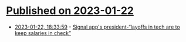 # [Published on 2023-01-22](index.md)

* [2023-01-22, 18:33:59](https://news.ycombinator.com/item?id=34480598) - [Signal app's president-“layoffs in tech are to keep salaries in check”](https://twitter.com/mer__edith/status/1616535695216050184)
